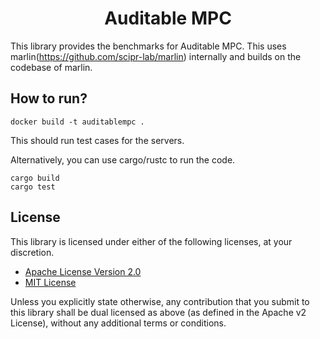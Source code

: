 <h1 align="center">Auditable MPC</h1>

This library provides the benchmarks for Auditable MPC. This uses marlin(https://github.com/scipr-lab/marlin) internally and builds on the codebase of marlin. 

## How to run?
```
docker build -t auditablempc .
```
This should run test cases for the servers.

Alternatively, you can use cargo/rustc to run the code.

```
cargo build
cargo test
```
## License

This library is licensed under either of the following licenses, at your discretion.

 * [Apache License Version 2.0](LICENSE-APACHE)
 * [MIT License](LICENSE-MIT)

Unless you explicitly state otherwise, any contribution that you submit to this library shall be dual licensed as above (as defined in the Apache v2 License), without any additional terms or conditions.

[marlin]: https://ia.cr/2019/1047
